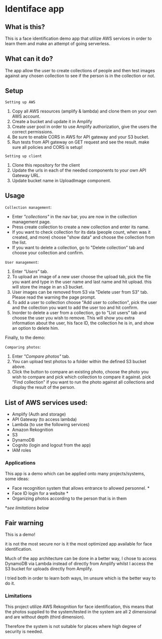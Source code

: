 # Identiface app

## What is this?

This is a face identification demo app that utilize AWS services in order to learn them and make an attempt of going serverless.

## What can it do?

The app allow the user to create collections of people and then test images against any chosen collection to see if the person is in the collection or not.

## Setup

`Setting up AWS`

1. Copy all AWS resources (amplify & lambda) and clone them on your own AWS account.
2. Create a bucket and update it in Amplify
3. Create user pool in order to use Amplify authorization, give the users the correct permissions.
4. Be sure to enable CORS in AWS for API gateway and your S3 bucket.
5. Run tests from API gateway on GET request and see the result. make sure all policies and CORS is setup!

`Setting up client`

1. Clone this repository for the client
2. Update the urls in each of the needed components to your own API Gateway URL.
3. Update bucket name in UploadImage component.

## Usage

`Collection management`:

- Enter _"collections"_ in the nav bar, you are now in the collection management page.
- Press create collection to create a new collection and enter its name.
- If you want to check collection for its data (people count, when was it created, and more) choose "show data" and choose the collection from the list.
- If you want to delete a collection, go to "Delete collection" tab and choose your collection and confirm.

`User management`:

1. Enter _"Users"_ tab.
2. To upload an image of a new user choose the upload tab, pick the file you want and type in the user name and last name and hit upload. this will store the image in an s3 bucket.
3. User images can be removed from S3 via "Delete user from S3" tab. Please read the warning the page prompt.
4. To add a user to collection choose "Add user to collection", pick the user and the collection you want to add the user too and hit confirm.
5. Inorder to delete a user from a collection, go to "List users" tab and choose the user you wish to remove. This will show you extra information about the user, his face ID, the collection he is in, and show an option to delete him.

Finally, to the demo:

`Comparing photos`:

1. Enter _"Compare photos"_ tab.
2. You can upload test photos to a folder within the defined S3 bucket above.
3. Click the button to compare an existing photo, choose the photo you wish to compare and pick which collection to compare it against. pick "Find collection" if you want to run the photo against all collections and display the result of the person.

## List of AWS services used:

- Amplify (Auth and storage)
- API Gateway (to access lambda)
- Lambda (to use the following services)
- Amazon Rekognition
- S3
- DynamoDB
- Cognito (login and logout from the app)
- IAM roles

### Applications

This app is a demo which can be applied onto many projects/systems, some ideas:

- Face recognition system that allows entrance to allowed personnel. \*
- Face ID login for a website \*
- Organizing photos according to the person that is in them

\*_see limitations below_

## Fair warning

This is a demo!

it is not the most secure nor is it the most optimized app available for face identification.

Much of the app architecture can be done in a better way, I chose to access DynamoDB via Lambda instead of directly from Amplify whilst I access the S3 bucket for uploads directly from Amplify.

I tried both in order to learn both ways, Im unsure which is the better way to do it.

### Limitations

This project utilize AWS Rekognition for face identification, this means that the photos supplied to the system/tested in the system are all 2 dimensional and are without depth (third dimension).

Therefore the system is not suitable for places where high degree of security is needed.
